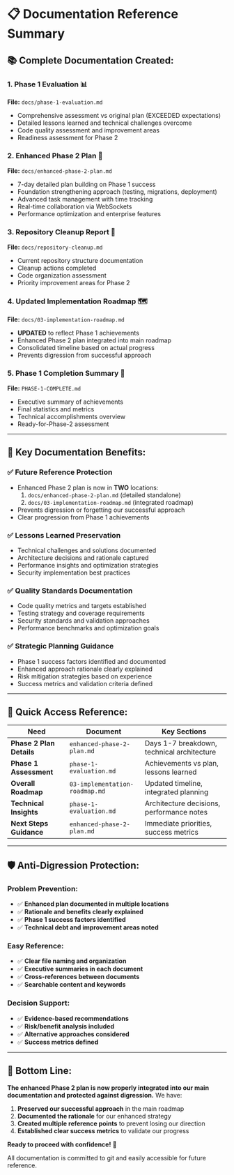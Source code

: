 # 📋 Documentation Reference Summary

## 📚 **Complete Documentation Created:**

### **1. Phase 1 Evaluation** 📊
**File:** `docs/phase-1-evaluation.md`
- Comprehensive assessment vs original plan (EXCEEDED expectations)
- Detailed lessons learned and technical challenges overcome
- Code quality assessment and improvement areas
- Readiness assessment for Phase 2

### **2. Enhanced Phase 2 Plan** 🚀
**File:** `docs/enhanced-phase-2-plan.md`
- 7-day detailed plan building on Phase 1 success
- Foundation strengthening approach (testing, migrations, deployment)
- Advanced task management with time tracking
- Real-time collaboration via WebSockets
- Performance optimization and enterprise features

### **3. Repository Cleanup Report** 🧹
**File:** `docs/repository-cleanup.md`
- Current repository structure documentation
- Cleanup actions completed
- Code organization assessment
- Priority improvement areas for Phase 2

### **4. Updated Implementation Roadmap** 🗺️
**File:** `docs/03-implementation-roadmap.md`
- **UPDATED** to reflect Phase 1 achievements
- Enhanced Phase 2 plan integrated into main roadmap
- Consolidated timeline based on actual progress
- Prevents digression from successful approach

### **5. Phase 1 Completion Summary** 🎉
**File:** `PHASE-1-COMPLETE.md`
- Executive summary of achievements
- Final statistics and metrics
- Technical accomplishments overview
- Ready-for-Phase-2 assessment

---

## 🎯 **Key Documentation Benefits:**

### **✅ Future Reference Protection**
- Enhanced Phase 2 plan is now in **TWO** locations:
  1. `docs/enhanced-phase-2-plan.md` (detailed standalone)
  2. `docs/03-implementation-roadmap.md` (integrated roadmap)
- Prevents digression or forgetting our successful approach
- Clear progression from Phase 1 achievements

### **✅ Lessons Learned Preservation**
- Technical challenges and solutions documented
- Architecture decisions and rationale captured
- Performance insights and optimization strategies
- Security implementation best practices

### **✅ Quality Standards Documentation**
- Code quality metrics and targets established
- Testing strategy and coverage requirements
- Security standards and validation approaches
- Performance benchmarks and optimization goals

### **✅ Strategic Planning Guidance**
- Phase 1 success factors identified and documented
- Enhanced approach rationale clearly explained
- Risk mitigation strategies based on experience
- Success metrics and validation criteria defined

---

## 📖 **Quick Access Reference:**

| **Need** | **Document** | **Key Sections** |
|----------|-------------|------------------|
| **Phase 2 Plan Details** | `enhanced-phase-2-plan.md` | Days 1-7 breakdown, technical architecture |
| **Phase 1 Assessment** | `phase-1-evaluation.md` | Achievements vs plan, lessons learned |
| **Overall Roadmap** | `03-implementation-roadmap.md` | Updated timeline, integrated planning |
| **Technical Insights** | `phase-1-evaluation.md` | Architecture decisions, performance notes |
| **Next Steps Guidance** | `enhanced-phase-2-plan.md` | Immediate priorities, success metrics |

---

## 🛡️ **Anti-Digression Protection:**

### **Problem Prevention:**
- ✅ **Enhanced plan documented in multiple locations**
- ✅ **Rationale and benefits clearly explained**
- ✅ **Phase 1 success factors identified**
- ✅ **Technical debt and improvement areas noted**

### **Easy Reference:**
- ✅ **Clear file naming and organization**
- ✅ **Executive summaries in each document**
- ✅ **Cross-references between documents**
- ✅ **Searchable content and keywords**

### **Decision Support:**
- ✅ **Evidence-based recommendations**
- ✅ **Risk/benefit analysis included**
- ✅ **Alternative approaches considered**
- ✅ **Success metrics defined**

---

## 🎯 **Bottom Line:**

**The enhanced Phase 2 plan is now properly integrated into our main documentation and protected against digression.** We have:

1. **Preserved our successful approach** in the main roadmap
2. **Documented the rationale** for our enhanced strategy  
3. **Created multiple reference points** to prevent losing our direction
4. **Established clear success metrics** to validate our progress

**Ready to proceed with confidence!** 🚀

All documentation is committed to git and easily accessible for future reference.